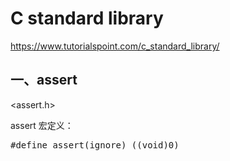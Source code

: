 
# C standard library
https://www.tutorialspoint.com/c_standard_library/

## 一、assert
<assert.h>

assert 宏定义：
<pre>
#define assert(ignore) ((void)0)
</pre>
